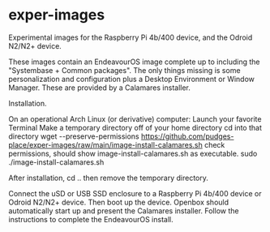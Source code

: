 # exper-images
Experimental images for the Raspberry Pi 4b/400 device, and the Odroid N2/N2+ device.

These images contain an EndeavourOS image complete up to including the
"Systembase + Common packages".  The only things missing is some personalization and
configuration plus a Desktop Environment or Window Manager.  These are provided by
a Calamares installer.  

Installation.

On an operational Arch Linux (or derivative) computer:
Launch your favorite Terminal 
Make a temporary directory off of your home directory
cd into that directory
wget --preserve-permissions https://github.com/pudges-place/exper-images/raw/main/image-install-calamares.sh
check permissions, should show image-install-calamares.sh as executable.
sudo ./image-install-calamares.sh

After installation, 
cd ..
then remove the temporary directory.

Connect the uSD or USB SSD enclosure to a Raspberry Pi 4b/400 device or Odroid N2/N2+ device.
Then boot up the device.
Openbox should automatically start up and present the Calamares installer.
Follow the instructions to complete the EndeavourOS install.


